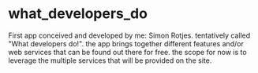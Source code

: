 # what_developers_do
First app conceived and developed by me: Simon Rotjes. tentatively called "What developers do!". the app brings together different features and/or web services that can be found out there for free. the scope for now is to leverage the multiple services that will be provided on the site.
